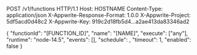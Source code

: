 POST /v1/functions HTTP/1.1
Host: HOSTNAME
Content-Type: application/json
X-Appwrite-Response-Format: 1.0.0
X-Appwrite-Project: 5df5acd0d48c2
X-Appwrite-Key: 919c2d18fb5d4...a2ae413da83346ad2

{
  "functionId": "[FUNCTION_ID]",
  "name": "[NAME]",
  "execute": ["any"],
  "runtime": "node-14.5",
  "events": [],
  "schedule": ,
  "timeout": 1,
  "enabled": false
}
